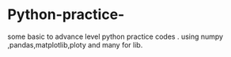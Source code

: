 # Python-practice-
some basic to advance level python practice codes . using numpy ,pandas,matplotlib,ploty and many for lib.
